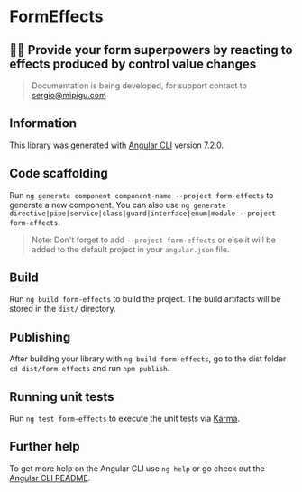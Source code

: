 # FormEffects

## 📝✨ Provide your form superpowers by reacting to effects produced by control value changes

> Documentation is being developed, for support contact to sergio@mipigu.com

## Information

This library was generated with [Angular CLI](https://github.com/angular/angular-cli) version 7.2.0.

## Code scaffolding

Run `ng generate component component-name --project form-effects` to generate a new component. You can also use `ng generate directive|pipe|service|class|guard|interface|enum|module --project form-effects`.
> Note: Don't forget to add `--project form-effects` or else it will be added to the default project in your `angular.json` file. 

## Build

Run `ng build form-effects` to build the project. The build artifacts will be stored in the `dist/` directory.

## Publishing

After building your library with `ng build form-effects`, go to the dist folder `cd dist/form-effects` and run `npm publish`.

## Running unit tests

Run `ng test form-effects` to execute the unit tests via [Karma](https://karma-runner.github.io).

## Further help

To get more help on the Angular CLI use `ng help` or go check out the [Angular CLI README](https://github.com/angular/angular-cli/blob/master/README.md).
